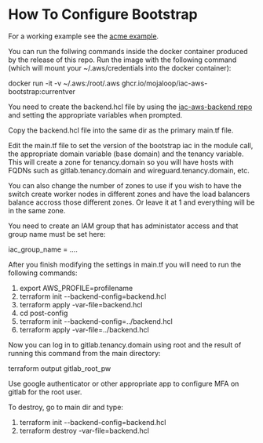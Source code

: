 # How To Configure Bootstrap

For a working example see the [acme example](main.tf). 

You can run the follwing commands inside the docker container produced by the release of this repo.  Run the image with the following command (which will mount your ~/.aws/credentials into the docker container):

docker run -it -v ~/.aws:/root/.aws ghcr.io/mojaloop/iac-aws-bootstrap:currentver

You need to create the backend.hcl file by using the [iac-aws-backend repo](https://github.com/mojaloop/iac-aws-backend) and setting the appropriate variables when prompted.

Copy the backend.hcl file into the same dir as the primary main.tf file.  

Edit the main.tf file to set the version of the bootstrap iac in the module call, the appropriate domain variable (base domain) and the tenancy variable.  This will create a zone for tenancy.domain so you will have hosts with FQDNs such as gitlab.tenancy.domain and wireguard.tenancy.domain, etc.

You can also change the number of zones to use if you wish to have the switch create worker nodes in different zones and have the load balancers balance accross those different zones.  Or leave it at 1 and everything will be in the same zone.

You need to create an IAM group that has administator access and that group name must be set here:

iac_group_name = ....

After you finish modifying the settings in main.tf you will need to run the following commands:

1. export AWS_PROFILE=profilename
2. terraform init --backend-config=backend.hcl
3. terraform apply -var-file=backend.hcl
4. cd post-config
5. terraform init --backend-config=../backend.hcl
6. terraform apply -var-file=../backend.hcl

Now you can log in to gitlab.tenancy.domain using root and the result of running this command from the main directory:

terraform output gitlab_root_pw

Use google authenticator or other appropriate app to configure MFA on gitlab for the root user.

To destroy, go to main dir and type:
1. terraform init --backend-config=backend.hcl
2. terraform destroy -var-file=backend.hcl